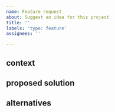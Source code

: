 ```yaml
---
name: Feature request
about: Suggest an idea for this project
title: ''
labels: 'type: feature'
assignees: ''

---
```


<!-- BEFORE YOU SUBMIT...

* read the [Contributor Guide](https://github.com/citycide/trilogy/blob/master/contributing.md)
* make sure the issue isn't already [being tracked](https://github.com/citycide/trilogy/issues)
* should be reproducible with the latest version of trilogy

You should always include as much information as possible about the problem -
help maintainers and contributors help you back:

* relevant error messages ( including stack traces )
* any uncommon or "abnormal" environment configurations
* link to a [minimal reproducible](https://stackoverflow.com/help/mcve) case, ie. a GitHub repo
  ( this is the fastest way to a solution! )

If a section below isn't relevant feel free to get rid of it, but be
prepared to provide more information if necessary.

-->

## context

<!--
Give some background to your feature request...
  * What problem are you looking to solve?
  * Is there something missing that you're looking to add?
-->

## proposed solution

<!--
Make a convincing case here - why is this the best solution to the problem?
-->

## alternatives

<!--
What other options are there? Why not choose those?
-->
